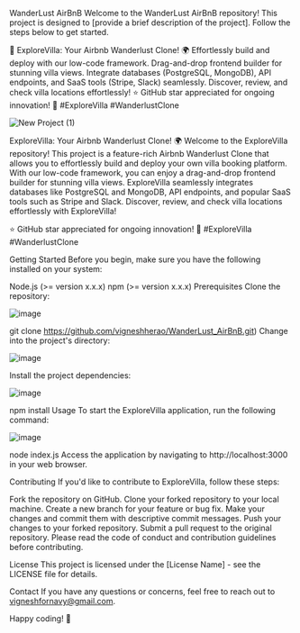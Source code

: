 WanderLust AirBnB
Welcome to the WanderLust AirBnB repository! This project is designed to [provide a brief description of the project]. Follow the steps below to get started.

🌟 ExploreVilla: Your Airbnb Wanderlust Clone! 🌍 Effortlessly build and deploy with our low-code framework. Drag-and-drop frontend builder for stunning villa views. Integrate databases (PostgreSQL, MongoDB), API endpoints, and SaaS tools (Stripe, Slack) seamlessly. Discover, review, and check villa locations effortlessly! ⭐ GitHub star appreciated for ongoing innovation! 🏡 #ExploreVilla #WanderlustClone

![New Project (1)](https://github.com/vigneshherao/WanderLust_AirBnB/assets/70132638/206923de-a738-4592-beb0-3c05659cba92)

ExploreVilla: Your Airbnb Wanderlust Clone! 🌍
Welcome to the ExploreVilla repository! This project is a feature-rich Airbnb Wanderlust Clone that allows you to effortlessly build and deploy your own villa booking platform. With our low-code framework, you can enjoy a drag-and-drop frontend builder for stunning villa views. ExploreVilla seamlessly integrates databases like PostgreSQL and MongoDB, API endpoints, and popular SaaS tools such as Stripe and Slack. Discover, review, and check villa locations effortlessly with ExploreVilla!

⭐ GitHub star appreciated for ongoing innovation! 🏡 #ExploreVilla #WanderlustClone

Getting Started
Before you begin, make sure you have the following installed on your system:

Node.js (>= version x.x.x)
npm (>= version x.x.x)
Prerequisites
Clone the repository:

![image](https://github.com/vigneshherao/WanderLust_AirBnB/assets/70132638/1f2d0c02-e652-42a6-bfda-d276298c8daa)



git clone https://github.com/vigneshherao/WanderLust_AirBnB.git)
Change into the project's directory:

![image](https://github.com/vigneshherao/WanderLust_AirBnB/assets/70132638/15629c27-b92a-49d4-a08e-9189871d96ba)


Install the project dependencies:

![image](https://github.com/vigneshherao/WanderLust_AirBnB/assets/70132638/985b156a-f2b8-47be-8e54-164c2e3a7695)

npm install
Usage
To start the ExploreVilla application, run the following command:

![image](https://github.com/vigneshherao/WanderLust_AirBnB/assets/70132638/c22ae721-db52-464d-9c2a-94cafed357ff)

node index.js
Access the application by navigating to http://localhost:3000 in your web browser.

Contributing
If you'd like to contribute to ExploreVilla, follow these steps:

Fork the repository on GitHub.
Clone your forked repository to your local machine.
Create a new branch for your feature or bug fix.
Make your changes and commit them with descriptive commit messages.
Push your changes to your forked repository.
Submit a pull request to the original repository.
Please read the code of conduct and contribution guidelines before contributing.

License
This project is licensed under the [License Name] - see the LICENSE file for details.

Contact
If you have any questions or concerns, feel free to reach out to vigneshfornavy@gmail.com.

Happy coding! 🌟
